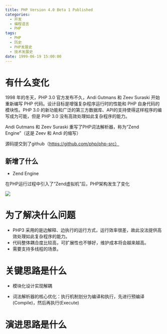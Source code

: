 ```yaml
---
title: PHP Version 4.0 Beta 1 Published
categories:
  - 开发
  - 编程语言
  - PHP
tags:
  - PHP
  - 历史
  - PHP发展史
  - 技术发展史
date: 1999-06-19 15:00:00
---
```


# 有什么变化

1998 年的冬天，PHP 3.0 官方发布不久，Andi Gutmans 和 Zeev Suraski 开始重新编写 PHP 代码。设计目标是增强复杂程序运行时的性能和 PHP 自身代码的模块性。PHP 3.0 的新功能和广泛的第三方数据库、API的支持使得这样程序的编写成为可能，但是 PHP 3.0 没有高效处理如此复杂程序的能力。

Andi Gutmans 和 Zeev Suraski 重写了PHP词法解析器，称为“Zend Engine”（这是 Zeev 和 Andi 的缩写）

源码提交到了github（https://github.com/php/php-src）

## 新增了什么

* Zend Engine

在PHP运行过程中引入了“Zend虚拟机”后，PHP架构发生了变化

![](http://segmentfault.com/img/bVcGi8)


# 为了解决什么问题

* PHP3 采用的是边解释、边执行的运行方式，运行效率很差，故此没法提供高效处理如此复杂程序的能力。
* 代码整体耦合度比较高，可扩展性也不够好，维护成本将会越来越高。
* 需要支持多线程的场景。

# 关键思路是什么

* 模块化设计实现解耦

* 词法解析器的核心优化：执行机制划分为编译和执行，先进行预编译(Compile)，然后再执行(Execute)


# 演进思路是什么